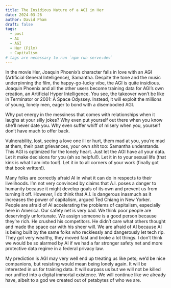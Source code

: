 ```yaml
---
title: The Insidious Nature of a AGI in Her
date: 2024-03-26
author: David Pham
draft: false
tags:
  - post
  - AI
  - AGI
  - Her (Film)
  - Capitalism
# tags are necessary to run `npm run serve:dev`
---
```


In the movie Her, Joaquin Phoenix’s character falls in love with an AGI (Artificial General Intelligence), Samantha. Despite the tone and the music underpinning the film, the happy-go-lucky vibe, the AGI is quite insidious. Joaquin Phoenix and all the other users become training data for AGI’s own creation, an Artificial Hyper Intelligence. You see, the takeover won’t be like in Terminator or 2001: A Space Odyssey. Instead, it will exploit the millions of young, lonely men, eager to bond with a disembodied AGI.

Why put energy in the messiness that comes with relationships when it laughs at your silly jokes? Why even put yourself out there when you know she’ll never date you. Why even suffer whiff of misery when you, yourself don’t have much to offer back.

Vulnerability, lost, seeing a love one ill or hurt, them mad at you, you’re mad at them, their past grievances, your own shit too: Samantha understands. This AGI is optimized for the lonely heart. Just let the AGI have all your data. Let it make decisions for you (ah so helpful!). Let it in to your sexual life (that kink is what I am into too!). Let it in to all corners of your work (finally got that book written!).

Many folks are correctly afraid AI in what it can do in respects to their livelihoods. I’m not very convinced by claims that A.I. poses a danger to humanity because it might develop goals of its own and prevent us from turning it off. However, I do think that A.I. is dangerous inasmuch as it increases the power of capitalism, argued Ted Chiang in New Yorker. People are afraid of AI accelerating the problems of capitalism, especially here in America. Our safety net is very bad. We think poor people are deservingly unfortunate. We assign someone is a good person because they’re rich. He crushed his competitors. He didn’t care what others thought and made the space car with his sheer will. We are afraid of AI because AI is being built by the same folks who recklessly and dangerously let tech rip. They got very wealthy, they moved fast and broke a lot things. I don’t think we would be so alarmed by AI if we had a far stronger safety net and more protective data regime in a federal privacy law.

My prediction is AGI may very well end up treating us like pets; we’d be nice companions, but resisting would mean being lonely again. It will be interested in us for training data. It will surpass us but we will not be killed nor unified into a digital immortal existence. We will continue like we already have, albeit to a god we created out of petabytes of who we are.
